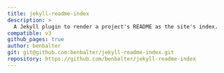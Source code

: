 ```yaml
---
title: jekyll-readme-index
description: >
  A Jekyll plugin to render a project's README as the site's index.
compatible: v3
github_pages: true
author: benbalter
git: git@github.com:benbalter/jekyll-readme-index.git
repository: https://github.com/benbalter/jekyll-readme-index
---
```

